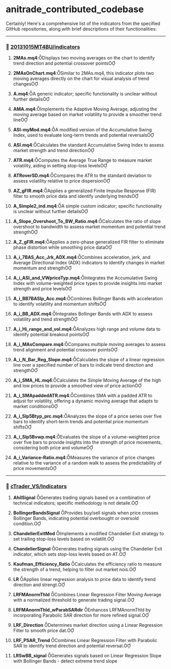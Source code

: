 # anitrade_contributed_codebase

Certainly! Here's a comprehensive list of the indicators from the specified GitHub repositories, along with brief descriptions of their functionalities:

---

### 📁 [20131015MT4BU/indicators](https://github.com/roni762583/anitrade_contributed_codebase/tree/main/20131015MT4BU/indicators)

1. **2MAs.mq4**:Displays two moving averages on the chart to identify trend direction and potential crossover points

2. **2MAsOnChart.mq4**:Similar to 2MAs.mq4, this indicator plots two moving averages directly on the chart for visual analysis of trend changes

3. **A.mq4**:A generic indicator; specific functionality is unclear without further details

4. **AMA.mq4**:Implements the Adaptive Moving Average, adjusting the moving average based on market volatility to provide a smoother trend line

5. **ASI-myMod.mq4**:A modified version of the Accumulative Swing Index, used to evaluate long-term trends and potential reversals

6. **ASI.mq4**:Calculates the standard Accumulative Swing Index to assess market strength and trend direction

7. **ATR.mq4**:Computes the Average True Range to measure market volatility, aiding in setting stop-loss levels

8. **ATRoverSD.mq4**:Compares the ATR to the standard deviation to assess volatility relative to price dispersion

9. **AZ_gFIR.mq4**:Applies a generalized Finite Impulse Response (FIR) filter to smooth price data and identify underlying trends

10. **A_Simple2_ind.mq4**:A simple custom indicator; specific functionality is unclear without further details

11. **A_Slope_Overshoot_To_BW_Ratio.mq4**:Calculates the ratio of slope overshoot to bandwidth to assess market momentum and potential trend strength

12. **A_Z_gFIR.mq4**:Applies a zero-phase generalized FIR filter to eliminate phase distortion while smoothing price data

13. **A_i_7BAS_Acc_Jrk_ADX.mq4**:Combines acceleration, jerk, and Average Directional Index (ADX) indicators to identify changes in market momentum and strength

14. **A_i_ASI_and_VWpriceTyp.mq4**:Integrates the Accumulative Swing Index with volume-weighted price types to provide insights into market strength and price levels

15. **A_i_BB7BASlp_Acc.mq4**:Combines Bollinger Bands with acceleration to identify volatility and momentum shifts

16. **A_i_BB_ADX.mq4**:Integrates Bollinger Bands with ADX to assess volatility and trend strength

17. **A_i_Hi_range_and_vol.mq4**:Analyzes high range and volume data to identify potential breakout points

18. **A_i_MAsCompare.mq4**:Compares multiple moving averages to assess trend alignment and potential crossover points

19. **A_i_N_Bar_Reg_Slope.mq4**:Calculates the slope of a linear regression line over a specified number of bars to indicate trend direction and strength

20. **A_i_SMA_HL.mq4**:Calculates the Simple Moving Average of the high and low prices to provide a smoothed view of price action

21. **A_i_SMApaddedATR.mq4**:Combines SMA with a padded ATR to adjust for volatility, offering a dynamic moving average that adapts to market conditions

22. **A_i_Slp5Btyp_prc.mq4**:Analyzes the slope of a price series over five bars to identify short-term trends and potential price momentum shifts

23. **A_i_Slp5Bvwp.mq4**:Evaluates the slope of a volume-weighted price over five bars to provide insights into the strength of price movements, considering both price and volume

24. **A_i_Variance-Ratio.mq4**:Measures the variance of price changes relative to the variance of a random walk to assess the predictability of price movements

---

### 📁 [cTrader_VS/Indicators](https://github.com/roni762583/anitrade_contributed_codebase/tree/main/cTrader_VS/Indicators)

1. **AhilSignal** Generates trading signals based on a combination of technical indicators; specific methodology is not detaile.

2. **BollingerBandsSignal** Provides buy/sell signals when price crosses Bollinger Bands, indicating potential overbought or oversold condition.

3. **ChandelierExitMod** Implements a modified Chandelier Exit strategy to set trailing stop-loss levels based on volatilit.

4. **ChandelierSignal** Generates trading signals using the Chandelier Exit indicator, which sets stop-loss levels based on AT.

5. **Kaufman_Efficiency_Ratio** Calculates the efficiency ratio to measure the strength of a trend, helping to filter out market nois.

6. **LR** Applies linear regression analysis to price data to identify trend direction and strengt.

7. **LRFMAnormThld** Combines Linear Regression Filter Moving Average with a normalized threshold to generate trading signal.

8. **LRFMAnormThld_wParabSARdir** Enhances LRFMAnormThld by incorporating Parabolic SAR direction for more refined signal.

9. **LRF_Direction** Determines market direction using a Linear Regression Filter to smooth price dat.

10. **LRF_PSAR_Trend** Combines Linear Regression Filter with Parabolic SAR to identify trend direction and potential reversal.

11. **LRSwBB_signal** Generates signals based on Linear Regression Slope with Bollinger Bands - detect extreme trend slope

